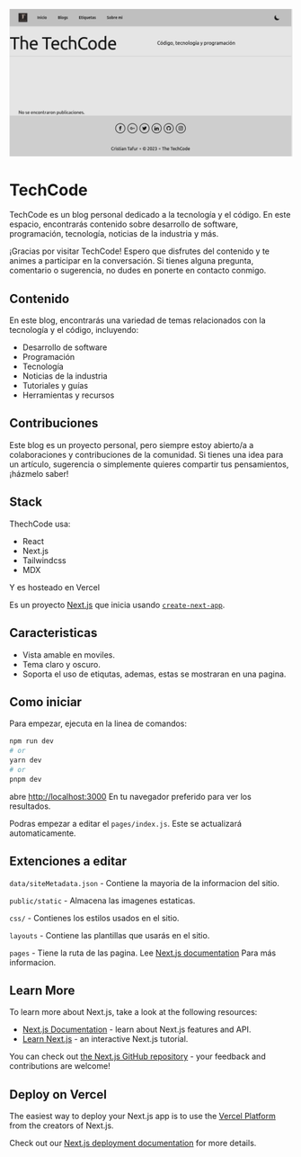 ![techcode-banner](/public/static/images/TechCode.png)


# TechCode

TechCode es un blog personal dedicado a la tecnología y el código. En este espacio, encontrarás contenido sobre desarrollo de software, programación, tecnología, noticias de la industria y más.

¡Gracias por visitar TechCode! Espero que disfrutes del contenido y te animes a participar en la conversación. Si tienes alguna pregunta, comentario o sugerencia, no dudes en ponerte en contacto conmigo.

## Contenido

En este blog, encontrarás una variedad de temas relacionados con la tecnología y el código, incluyendo:

<ul>
<li>Desarrollo de software</li>
<li>Programación</li>
<li>Tecnología</li>
<li>Noticias de la industria</li>
<li>Tutoriales y guías</li>
<li>Herramientas y recursos</li>
</ul>

## Contribuciones

Este blog es un proyecto personal, pero siempre estoy abierto/a a colaboraciones y contribuciones de la comunidad. Si tienes una idea para un artículo, sugerencia o simplemente quieres compartir tus pensamientos, ¡házmelo saber!

## Stack

ThechCode usa:

- React
- Next.js
- Tailwindcss
- MDX

Y es hosteado en Vercel

Es un proyecto [Next.js](https://nextjs.org/) que inicia usando [`create-next-app`](https://github.com/vercel/next.js/tree/canary/packages/create-next-app).

## Caracteristicas

- Vista amable en moviles.
- Tema claro y oscuro.
- Soporta el uso de etiqutas, ademas, estas se mostraran en una pagina.

## Como iniciar

Para empezar, ejecuta en la linea de comandos:

```bash
npm run dev
# or
yarn dev
# or
pnpm dev
```

abre [http://localhost:3000](http://localhost:3000) En tu navegador preferido para ver los resultados.

Podras empezar a editar el `pages/index.js`. Este se actualizará automaticamente.

## Extenciones a editar

`data/siteMetadata.json` - Contiene la mayoria de la informacion del sitio.

`public/static` - Almacena las imagenes estaticas.

`css/` - Contienes los estilos usados en el sitio.

`layouts` - Contiene las plantillas que usarás en el sitio.

`pages` - Tiene la ruta de las pagina. Lee [Next.js documentation](https://nextjs.org/docs) Para más informacion.

## Learn More

To learn more about Next.js, take a look at the following resources:

- [Next.js Documentation](https://nextjs.org/docs) - learn about Next.js features and API.
- [Learn Next.js](https://nextjs.org/learn) - an interactive Next.js tutorial.

You can check out [the Next.js GitHub repository](https://github.com/vercel/next.js/) - your feedback and contributions are welcome!

## Deploy on Vercel

The easiest way to deploy your Next.js app is to use the [Vercel Platform](https://vercel.com/new?utm_medium=default-template&filter=next.js&utm_source=create-next-app&utm_campaign=create-next-app-readme) from the creators of Next.js.

Check out our [Next.js deployment documentation](https://nextjs.org/docs/deployment) for more details.
